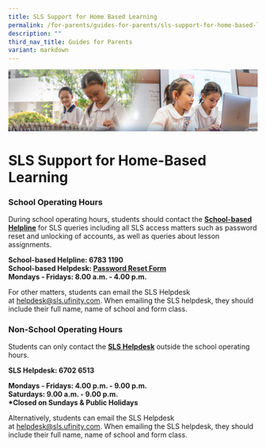 ```yaml
---
title: SLS Support for Home Based Learning
permalink: /for-parents/guides-for-parents/sls-support-for-home-based-learning/
description: ""
third_nav_title: Guides for Parents
variant: markdown
---
```

![](/images/ForParents.jpg)

SLS Support for Home-Based Learning
===================================

### **School Operating Hours**

  
During school operating hours, students should contact the&nbsp;<u><b>School-based Helpline</b></u>&nbsp;for SLS queries including all SLS access matters such as password reset and unlocking of accounts, as well as queries about lesson assignments.  
  
<b>School-based Helpline: 6783 1190  
School-based Helpdesk: [Password Reset Form](https://go.gov.sg/tpps-pw-reset)<br>
Mondays - Fridays: 8.00 a.m. - 4.00 p.m.</b>  
  
For other matters, students can email the SLS Helpdesk at&nbsp;[helpdesk@sls.ufinity.com](mailto:helpdesk@sls.ufinity.com). When emailing the SLS helpdesk, they should include their full name, name of school and form class.  
  

### **Non-School Operating Hours**

  
Students can only contact the&nbsp;<u><b>SLS Helpdesk</b></u>&nbsp;outside the school operating hours.  
  
<b>SLS Helpdesk: 6702 6513</b>  
  
<b>Mondays - Fridays: 4.00 p.m. - 9.00 p.m.  
Saturdays: 9.00 a.m. - 9.00 p.m.  
\*Closed on Sundays &amp; Public Holidays</b>    
  
Alternatively, students can email the SLS Helpdesk at&nbsp;[helpdesk@sls.ufinity.com](mailto:helpdesk@sls.ufinity.com). When emailing the SLS helpdesk, they should include their full name, name of school and form class.
